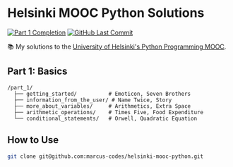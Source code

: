 # Helsinki MOOC Python Solutions

[![Part 1 Completion](https://img.shields.io/badge/Part_1-Exercises_29/29-brightgreen)](part_1/)
[![GitHub Last Commit](https://img.shields.io/github/last-commit/marcus-codes/helsinki-mooc-python)](https://github.com/marcus-codes/helsinki-mooc-python)

📚 My solutions to the [University of Helsinki's Python Programming MOOC](https://programming-25.mooc.fi/).

## Part 1: Basics
```text
/part_1/
  ├── getting_started/          # Emoticon, Seven Brothers
  ├── information_from_the_user/ # Name Twice, Story
  ├── more_about_variables/     # Arithmetics, Extra Space
  ├── arithmetic_operations/    # Times Five, Food Expenditure
  └── conditional_statements/   # Orwell, Quadratic Equation
```

## How to Use
```bash
git clone git@github.com:marcus-codes/helsinki-mooc-python.git
```